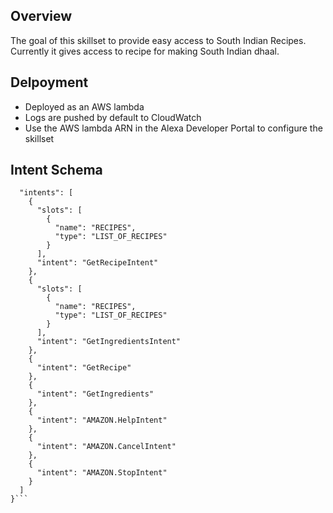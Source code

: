 

## Overview
The goal of this skillset to provide easy access to South Indian Recipes. 
Currently it gives access to recipe for making South Indian dhaal.


## Delpoyment
 * Deployed as an AWS lambda
 * Logs are pushed by default to CloudWatch
 * Use the AWS lambda ARN in the Alexa Developer Portal to configure the skillset
 
 
## Intent Schema
```{
  "intents": [
    {
      "slots": [
        {
          "name": "RECIPES",
          "type": "LIST_OF_RECIPES"
        }
      ],
      "intent": "GetRecipeIntent"
    },
    {
      "slots": [
        {
          "name": "RECIPES",
          "type": "LIST_OF_RECIPES"
        }
      ],
      "intent": "GetIngredientsIntent"
    },
    {
      "intent": "GetRecipe"
    },
    {
      "intent": "GetIngredients"
    },
    {
      "intent": "AMAZON.HelpIntent"
    },
    {
      "intent": "AMAZON.CancelIntent"
    },
    {
      "intent": "AMAZON.StopIntent"
    }
  ]
}```